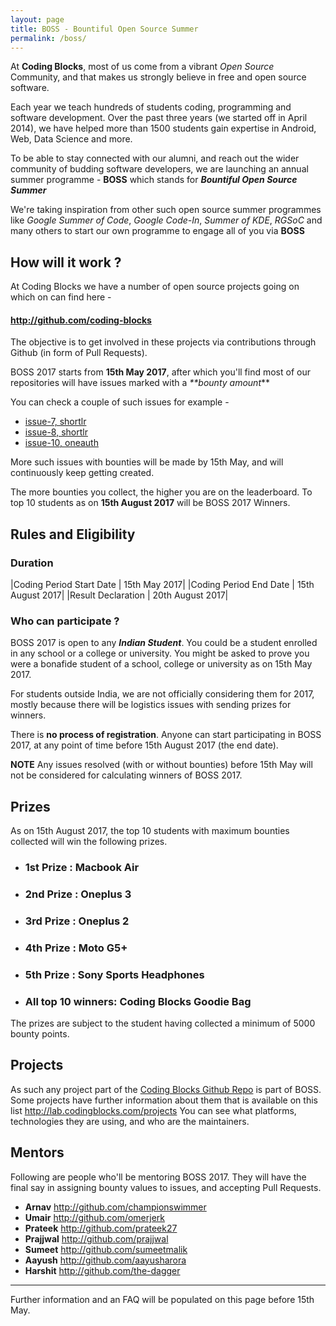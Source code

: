 ```yaml
---
layout: page
title: BOSS - Bountiful Open Source Summer
permalink: /boss/
---
```



At **Coding Blocks**, most of us come from a vibrant _Open Source_ Community,
and that makes us strongly believe in free and open source software.

Each year we teach hundreds of students coding, programming and software
development. Over the past three years (we started off in April 2014), we
have helped more than 1500 students gain expertise in Android, Web, Data Science
and more.

To be able to stay connected with our alumni, and reach out the wider
community of budding software developers, we are launching an annual summer
programme  - **BOSS** which stands for _**Bountiful Open Source Summer**_

We're taking inspiration from other such open source summer programmes like
_Google Summer of Code_, _Google Code-In_, _Summer of KDE_, _RGSoC_ and
many others to start our own programme to engage all of you via **BOSS**

## How will it work ?

At Coding Blocks we have a number of open source projects going on
which on can find here -

#### <http://github.com/coding-blocks>

The objective is to get involved in these projects via contributions
through Github (in form of Pull Requests).

BOSS 2017 starts from **15th May 2017**, after which you'll find
most of our repositories will have issues marked with a _**bounty amount_**

You can check a couple of such issues for example -
 - [issue-7, shortlr](https://github.com/coding-blocks/shortlr/issues/7)
 - [issue-8, shortlr](https://github.com/coding-blocks/shortlr/issues/8)
 - [issue-10, oneauth](https://github.com/coding-blocks/oneauth/issues/10)

More such issues with bounties will be made by 15th May, and will
continuously  keep getting created.

The more bounties you collect, the higher you are on the leaderboard.
To top 10 students as on **15th August 2017** will be BOSS 2017 Winners.

## Rules and Eligibility

### Duration

|Coding Period Start Date | 15th May 2017|
|Coding Period End Date   | 15th August 2017|
|Result Declaration       | 20th August 2017|

### Who can participate ?
BOSS 2017 is open to any _**Indian Student**_. You could be a student enrolled
in any school or a college or university. You might be asked to prove you
were a bonafide student of a school, college or university as on 15th May 2017.

For students outside India, we are not officially considering them for 2017,
mostly because there will be logistics issues with sending prizes for winners.

There is **no process of registration**. Anyone can start participating
 in BOSS 2017, at any point of time before 15th August 2017 (the end date).



**NOTE** Any issues resolved (with or without bounties) before 15th May
will not be considered for calculating winners of BOSS 2017.

## Prizes

As on 15th August 2017, the top 10 students with maximum bounties collected
will win the following prizes.

 -  ### 1st Prize : Macbook Air
 -  ### 2nd Prize : Oneplus 3
 -  ### 3rd Prize : Oneplus 2
 -  ### 4th Prize : Moto G5+
 -  ### 5th Prize : Sony Sports Headphones
 -  ### All top 10 winners: Coding Blocks Goodie Bag

The prizes are subject to the student having collected a minimum of 5000 bounty
points.

## Projects
As such any project part of the [Coding Blocks Github Repo](http://github.com/coding-blocks)
is part of BOSS. Some projects have further information about them that is
available on this list <http://lab.codingblocks.com/projects>
You can see what platforms, technologies they are using, and who are the maintainers.



## Mentors

Following are people who'll be mentoring BOSS 2017. They will have
the final say in assigning bounty values to issues, and accepting
Pull Requests.

 - **Arnav** <http://github.com/championswimmer>
 - **Umair** <http://github.com/omerjerk>
 - **Prateek** <http://github.com/prateek27>
 - **Prajjwal** <http://github.com/prajjwal>
 - **Sumeet** <http://github.com/sumeetmalik>
 - **Aayush** <http://github.com/aayusharora>
 - **Harshit** <http://github.com/the-dagger>


----

Further information and an FAQ will be populated on this page before 15th May.


